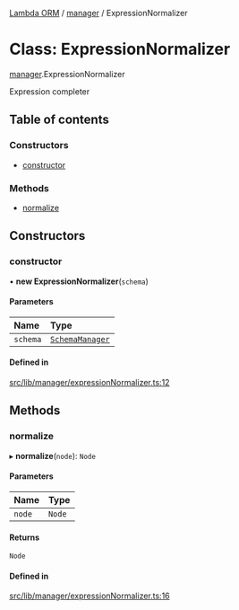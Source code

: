 [Lambda ORM](../README.md) / [manager](../modules/manager.md) / ExpressionNormalizer

# Class: ExpressionNormalizer

[manager](../modules/manager.md).ExpressionNormalizer

 Expression completer

## Table of contents

### Constructors

- [constructor](manager.ExpressionNormalizer.md#constructor)

### Methods

- [normalize](manager.ExpressionNormalizer.md#normalize)

## Constructors

### constructor

• **new ExpressionNormalizer**(`schema`)

#### Parameters

| Name | Type |
| :------ | :------ |
| `schema` | [`SchemaManager`](manager.SchemaManager.md) |

#### Defined in

[src/lib/manager/expressionNormalizer.ts:12](https://github.com/FlavioLionelRita/lambdaorm/blob/baac5cd/src/lib/manager/expressionNormalizer.ts#L12)

## Methods

### normalize

▸ **normalize**(`node`): `Node`

#### Parameters

| Name | Type |
| :------ | :------ |
| `node` | `Node` |

#### Returns

`Node`

#### Defined in

[src/lib/manager/expressionNormalizer.ts:16](https://github.com/FlavioLionelRita/lambdaorm/blob/baac5cd/src/lib/manager/expressionNormalizer.ts#L16)
